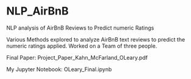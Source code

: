# NLP_AirBnB
NLP analysis of AirBnB Reviews to Predict numeric Ratings

Various Methods explored to analyze AirBnB text reviews to predict the numeric ratings applied.
Worked on a Team of three people.

Final Paper:  Project_Paper_Kahn_McFarland_OLeary.pdf

My Jupyter Notebook:  OLeary_Final.ipynb

